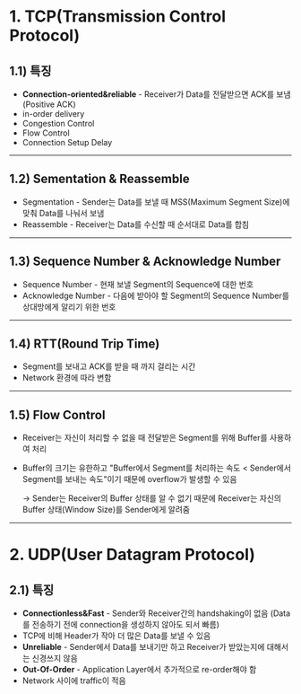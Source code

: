 # 1. TCP(Transmission Control Protocol)

## 1.1) 특징

- **Connection-oriented&reliable** - Receiver가 Data를 전달받으면 ACK를 보냄 (Positive ACK)
- in-order delivery
- Congestion Control
- Flow Control
- Connection Setup Delay

---

## 1.2) Sementation & Reassemble

- Segmentation - Sender는 Data를 보낼 때 MSS(Maximum Segment Size)에 맞춰 Data를 나눠서 보냄
- Reassemble - Receiver는 Data를 수신할 때 순서대로 Data를 합침

---

## 1.3) Sequence Number & Acknowledge Number

- Sequence Number - 현재 보낼 Segment의 Sequence에 대한 번호
- Acknowledge Number - 다음에 받아야 할 Segment의 Sequence Number를 상대방에게 알리기 위한 번호

---

## 1.4) RTT(Round Trip Time)

- Segment를 보내고 ACK를 받을 때 까지 걸리는 시간
- Network 환경에 따라 변함

---

## 1.5) Flow Control

- Receiver는 자신이 처리할 수 없을 때 전달받은 Segment를 위해 Buffer를 사용하여 처리
- Buffer의 크기는 유한하고 "Buffer에서 Segment를 처리하는 속도 < Sender에서 Segment를 보내는 속도"이기 때문에 overflow가 발생할 수 있음

    → Sender는 Receiver의 Buffer 상태를 알 수 없기 때문에 Receiver는 자신의 Buffer 상태(Window Size)를 Sender에게 알려줌

---

# 2. UDP(User Datagram Protocol)

## 2.1) 특징

- **Connectionless&Fast** - Sender와 Receiver간의 handshaking이 없음 (Data를 전송하기 전에 connection을 생성하지 않아도 되서 빠름)
- TCP에 비해 Header가 작아 더 많은 Data를 보낼 수 있음
- **Unreliable** - Sender에서 Data를 보내기만 하고 Receiver가 받았는지에 대해서는 신경쓰지 않음
- **Out-Of-Order** - Application Layer에서 추가적으로 re-order해야 함
- Network 사이에 traffic이 적음
